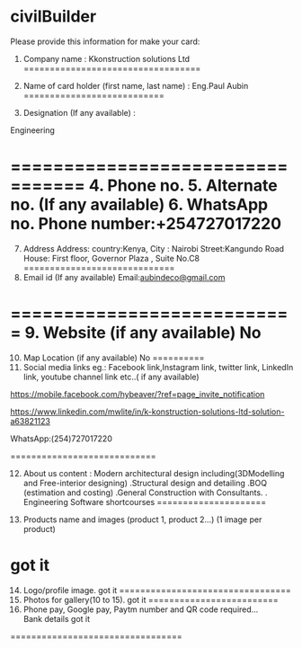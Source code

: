 # civilBuilder

Please provide this information for make your card:

1. Company name : 
Kkonstruction solutions Ltd
==================================
2. Name of card holder (first name, last name) : 
Eng.Paul Aubin
===========================

3. Designation (If any available) : 

Engineering

=================================
4. Phone no.
5. Alternate no. (If any available)
6. WhatsApp no.
Phone number:+254727017220
=========================
7. Address
Address: country:Kenya, City : Nairobi
Street:Kangundo Road
House: First floor, Governor Plaza , Suite No.C8
=============================
8. Email id (If any available)
Email:aubindeco@gmail.com

===========================
9. Website (if any available)
No
=======================
10. Map Location (if any available)
No
==========
11. Social media links eg.: Facebook link,Instagram link, twitter link, LinkedIn link, youtube channel link etc..( if any available)

https://mobile.facebook.com/hybeaver/?ref=page_invite_notification

https://www.linkedin.com/mwlite/in/k-konstruction-solutions-ltd-solution-a63821123

WhatsApp:(254)727017220

============================

12. About us content : 
 Modern architectural design including(3DModelling and Free-interior designing) 
.Structural design and detailing
.BOQ (estimation and costing)
.General Construction with Consultants.
. Engineering Software shortcourses
=====================

13. Products name and images (product 1, product 2...) (1 image per product)

got it
==================================
14. Logo/profile image.
got it
=================================
15. Photos for gallery(10 to 15).
got it
=========================
16. Phone pay, Google pay, Paytm number  and QR code required...  
Bank details
got it

=================================